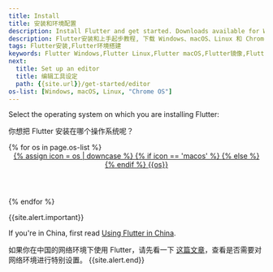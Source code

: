 ```yaml
---
title: Install
title: 安装和环境配置
description: Install Flutter and get started. Downloads available for Windows, macOS, Linux, and Chrome OS operating systems.
description: Flutter安装和上手起步教程, 下载 Windows、macOS、Linux 和 Chrome OS 系统的 Flutter SDK。
tags: Flutter安装,Flutter环境搭建
keywords: Flutter Windows,Flutter Linux,Flutter macOS,Flutter镜像,Flutter使用教程
next:
  title: Set up an editor
  title: 编辑工具设定
  path: {{site.url}}/get-started/editor
os-list: [Windows, macOS, Linux, "Chrome OS"]
---
```


Select the operating system on which you are installing Flutter:

你想把 Flutter 安装在哪个操作系统呢？

<div class="card-deck mb-8">
{% for os in page.os-list %}
  <a class="card" id="install-{{os | remove: ' ' | downcase}}" href="/get-started/install/{{os | remove: ' ' | downcase}}">
    <div class="card-body">
      <header class="card-title text-center m-0">
        <span class="d-block h1">
          {% assign icon = os | downcase %}
          {% if icon == 'macos' %}
            <i class="fab fa-apple"></i>
          {% else %}
            <i class="fab fa-{{icon}}"></i>
          {% endif %}
        </span>
        <span class="text-muted text-nowrap">{{os}}</span>
      </header>
    </div>
  </a>
{% endfor %}
</div>

{{site.alert.important}}

  If you're in China, first read [Using Flutter in China][].
  
  如果你在中国的网络环境下使用 Flutter，请先看一下
  [这篇文章][Using Flutter in China]，查看是否需要对网络环境进行特别设置。
{{site.alert.end}}

[Using Flutter in China]: {{site.url}}/community/china
